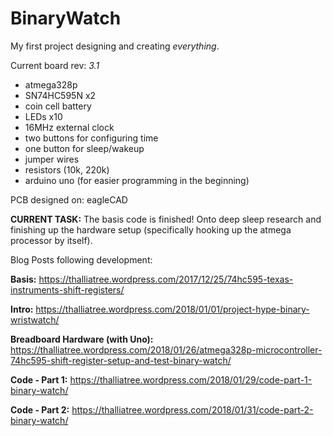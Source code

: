 # BinaryWatch
My first project designing and creating *everything*. 

Current board rev: *3.1*

  * atmega328p
  * SN74HC595N x2
  * coin cell battery
  * LEDs x10
  * 16MHz external clock
  * two buttons for configuring time
  * one button for sleep/wakeup
  * jumper wires
  * resistors (10k, 220k)
  * arduino uno (for easier programming in the beginning)

PCB designed on: eagleCAD



**CURRENT TASK:** The basis code is finished! Onto deep sleep research and finishing up the hardware setup (specifically hooking up the atmega processor by itself).


Blog Posts following development:

**Basis:**   https://thalliatree.wordpress.com/2017/12/25/74hc595-texas-instruments-shift-registers/

**Intro:**   https://thalliatree.wordpress.com/2018/01/01/project-hype-binary-wristwatch/

**Breadboard Hardware (with Uno):**   https://thalliatree.wordpress.com/2018/01/26/atmega328p-microcontroller-74hc595-shift-register-setup-and-test-binary-watch/

**Code - Part 1:**   https://thalliatree.wordpress.com/2018/01/29/code-part-1-binary-watch/

**Code - Part 2:**   https://thalliatree.wordpress.com/2018/01/31/code-part-2-binary-watch/

